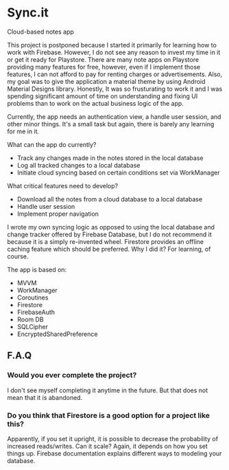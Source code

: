 # Sync.it
Cloud-based notes app

This project is postponed because I started it primarily for learning how to work with Firebase. However, I do not see any reason to invest my time in it or get it ready for Playstore. There are many note apps on Playstore providing many features for free, however, even if I implement those features, I can not afford to pay for renting charges or advertisements. Also, my goal was to give the application a material theme by using Android Material Designs library. Honestly, It was so frusturating to work it and I was spending significant amount of time on understanding and fixing UI problems than to work on the actual business logic of the app.



Currently, the app needs an authentication view, a handle user session, and other minor things. It's a small task but again, there is barely any learning for me in it.

What can the app do currently?
- Track any changes made in the notes stored in the local database
- Log all tracked changes to a local database
- Initiate cloud syncing based on certain conditions set via WorkManager

What critical features need to develop?
- Download all the notes from a cloud database to a local database
- Handle user session
- Implement proper navigation



I wrote my own syncing logic as opposed to using the local database and change tracker offered by Firebase Database, but I do not recommend it because it is a simply re-invented wheel. Firestore provides an offline caching feature which should be preferred. Why I did it? For learning, of course.


The app is based on:
- MVVM
- WorkManager
- Coroutines
- Firestore
- FirebaseAuth
- Room DB
- SQLCipher
- EncryptedSharedPreference


## F.A.Q

### Would you ever complete the project?
I don't see myself completing it anytime in the future. But that does not mean that it is abandoned. 

### Do you think that Firestore is a good option for a project like this?
Apparently, if you set it upright, it is possible to decrease the probability of increased reads/writes. Can it scale? Again, it depends on how you set things up. Firebase documentation explains different ways to modeling your database.
